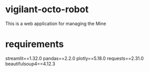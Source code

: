 # vigilant-octo-robot
This is a web application for managing the Mine

# requirements
streamlit==1.32.0
pandas==2.2.0
plotly==5.18.0
requests==2.31.0
beautifulsoup4==4.12.3
